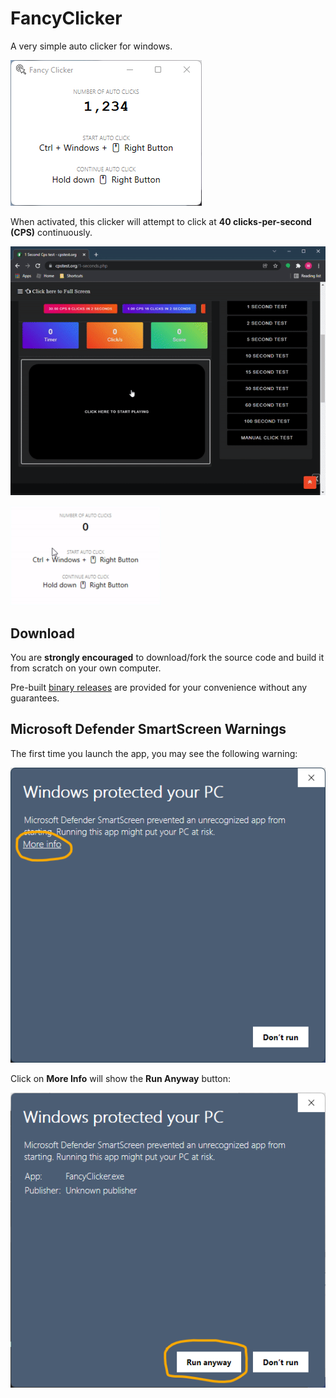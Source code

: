 # FancyClicker

A very simple auto clicker for windows.

![FancyClicker Screenshot](https://github.com/ddwang/FancyClicker/blob/main/docs/screen0.png?raw=true)

When activated, this clicker will attempt to click at <strong>40 clicks-per-second (CPS)</strong> continuously.

![FancyClicker CPS Demo 2](https://github.com/ddwang/FancyClicker/blob/main/docs/cps-demo2.gif?raw=true)

<img src="https://github.com/ddwang/FancyClicker/blob/main/docs/cps-demo1.gif?raw=true" width="240" />

## Download

You are <strong>strongly encouraged</strong> to download/fork the source code and build it from scratch on your own computer.

Pre-built [binary releases](https://github.com/ddwang/FancyClicker/releases) are provided for your convenience without any guarantees.

## Microsoft Defender SmartScreen Warnings

The first time you launch the app, you may see the following warning:

![Microsoft Defender SmartScreen Warning #1](https://github.com/ddwang/FancyClicker/blob/main/docs/screen1.png?raw=true)

Click on <strong>More Info</strong> will show the <strong>Run Anyway</strong> button:

![Microsoft Defender SmartScreen Warning #2](https://github.com/ddwang/FancyClicker/blob/main/docs/screen2.png?raw=true)
